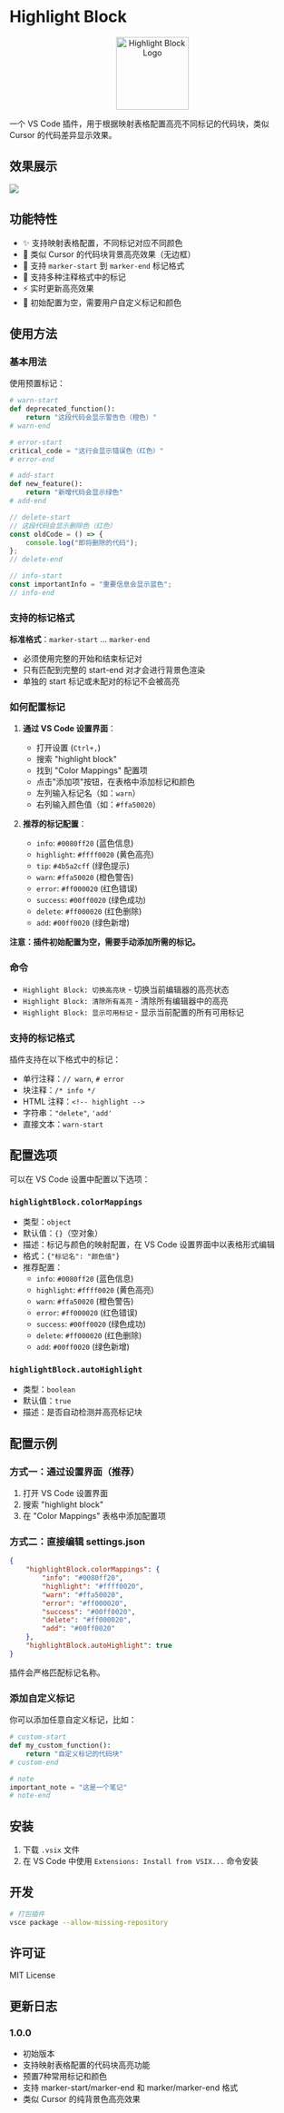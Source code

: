 # Highlight Block

<p align="center">
  <img src="https://raw.githubusercontent.com/jianduo1/vscode-highlight-block/main/icon.jpg" alt="Highlight Block Logo" width="128" height="128">
</p>

一个 VS Code 插件，用于根据映射表格配置高亮不同标记的代码块，类似 Cursor 的代码差异显示效果。

## 效果展示

![](https://raw.githubusercontent.com/jianduo1/vscode-highlight-block/main/images/highlight.png)

## 功能特性

- ✨ 支持映射表格配置，不同标记对应不同颜色
- 🎨 类似 Cursor 的代码块背景高亮效果（无边框）
- 🔧 支持 `marker-start` 到 `marker-end` 标记格式
- 📝 支持多种注释格式中的标记
- ⚡ 实时更新高亮效果
- 🎯 初始配置为空，需要用户自定义标记和颜色

## 使用方法

### 基本用法

使用预置标记：

```python
# warn-start
def deprecated_function():
    return "这段代码会显示警告色（橙色）"
# warn-end

# error-start
critical_code = "这行会显示错误色（红色）"
# error-end

# add-start
def new_feature():
    return "新增代码会显示绿色"
# add-end
```

```javascript
// delete-start
// 这段代码会显示删除色（红色）
const oldCode = () => {
    console.log("即将删除的代码");
};
// delete-end

// info-start
const importantInfo = "重要信息会显示蓝色";
// info-end
```

### 支持的标记格式

**标准格式**：`marker-start` ... `marker-end`

- 必须使用完整的开始和结束标记对
- 只有匹配到完整的 start-end 对才会进行背景色渲染
- 单独的 start 标记或未配对的标记不会被高亮

### 如何配置标记

1. **通过 VS Code 设置界面**：
   - 打开设置 (`Ctrl+,`)
   - 搜索 "highlight block"
   - 找到 "Color Mappings" 配置项
   - 点击"添加项"按钮，在表格中添加标记和颜色
   - 左列输入标记名（如：`warn`）
   - 右列输入颜色值（如：`#ffa50020`）

2. **推荐的标记配置**：
   - `info`: `#0080ff20` (蓝色信息)
   - `highlight`: `#ffff0020` (黄色高亮)
   - `tip`: `#4b5a2cff` (绿色提示)
   - `warn`: `#ffa50020` (橙色警告)
   - `error`: `#ff000020` (红色错误)
   - `success`: `#00ff0020` (绿色成功)
   - `delete`: `#ff000020` (红色删除)
   - `add`: `#00ff0020` (绿色新增)

**注意：插件初始配置为空，需要手动添加所需的标记。**

### 命令

- `Highlight Block: 切换高亮块` - 切换当前编辑器的高亮状态
- `Highlight Block: 清除所有高亮` - 清除所有编辑器中的高亮
- `Highlight Block: 显示可用标记` - 显示当前配置的所有可用标记

### 支持的标记格式

插件支持在以下格式中的标记：

- 单行注释：`// warn`, `# error`
- 块注释：`/* info */`
- HTML 注释：`<!-- highlight -->`
- 字符串：`"delete"`, `'add'`
- 直接文本：`warn-start`

## 配置选项

可以在 VS Code 设置中配置以下选项：

### `highlightBlock.colorMappings`
- 类型：`object`
- 默认值：`{}`（空对象）
- 描述：标记与颜色的映射配置，在 VS Code 设置界面中以表格形式编辑
- 格式：`{"标记名": "颜色值"}`
- 推荐配置：
  - `info`: `#0080ff20` (蓝色信息)
  - `highlight`: `#ffff0020` (黄色高亮)
  - `warn`: `#ffa50020` (橙色警告)
  - `error`: `#ff000020` (红色错误)
  - `success`: `#00ff0020` (绿色成功)
  - `delete`: `#ff000020` (红色删除)
  - `add`: `#00ff0020` (绿色新增)

### `highlightBlock.autoHighlight`
- 类型：`boolean`
- 默认值：`true`
- 描述：是否自动检测并高亮标记块

## 配置示例

### 方式一：通过设置界面（推荐）
1. 打开 VS Code 设置界面
2. 搜索 "highlight block"  
3. 在 "Color Mappings" 表格中添加配置项

### 方式二：直接编辑 settings.json
```json
{
    "highlightBlock.colorMappings": {
        "info": "#0080ff20",
        "highlight": "#ffff0020",
        "warn": "#ffa50020", 
        "error": "#ff000020",
        "success": "#00ff0020",
        "delete": "#ff000020",
        "add": "#00ff0020"
    },
    "highlightBlock.autoHighlight": true
}
```

插件会严格匹配标记名称。

### 添加自定义标记

你可以添加任意自定义标记，比如：

```python
# custom-start
def my_custom_function():
    return "自定义标记的代码块"
# custom-end

# note
important_note = "这是一个笔记"
# note-end
```

## 安装

1. 下载 `.vsix` 文件
2. 在 VS Code 中使用 `Extensions: Install from VSIX...` 命令安装

## 开发

```bash
# 打包插件
vsce package --allow-missing-repository
```

## 许可证

MIT License

## 更新日志

### 1.0.0
- 初始版本
- 支持映射表格配置的代码块高亮功能
- 预置7种常用标记和颜色
- 支持 marker-start/marker-end 和 marker/marker-end 格式
- 类似 Cursor 的纯背景色高亮效果